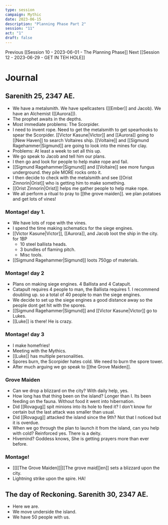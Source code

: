 ```yaml
---
type: session
campaign: Mythic
date: 2023-06-15
description: "Planning Phase Part 2"
session: "11"
act: "1"
draft: false
---
```

Previous [[Session 10 - 2023-06-01 - The Planning Phase]]
Next [[Session 12 - 2023-06-29 - GET IN TEH HOLE]]

# Journal
## Sarenith 25, 2347 AE.
- We have a metalsmith. We have spellcasters ([[Ember]] and Jacob). We have an Alchemist ([[Aurora]]).
- The prophet awaits in the depths.
- Most immediate problems: The Scorpider. 
- I need to invent rope. Need to get the metalsmith to get spearhooks to spear the Scorpider. [[Victor Kasune|Victor]] and [[Aurora]] going to [[New Haven]] to search Voltaires ship. [[Voltaire]] and [[Sigmund Ragehammer|Sigmund]] are going to look into the mines for clay.
- Problems: At least a week to set all this up.
- We go speak to Jacob and tell him our plans.
- I then go and look for people to help make rope and fail.
- [[Sigmund Ragehammer|Sigmund]] and [[Voltaire]] see more fungus underground. they pile MORE rocks onto it.
- I then decide to  check with the metalsmith and see [[Orist Zinnorin|Orist]] who is getting him to make something.
- [[Orist Zinnorin|Orist]] helps me gather people to help make rope.
- We all perform a ritual to pray to [[the grove maiden]]. we plan potatoes and get lots of vines!

### Montage! day 1.
- We have lots of rope with the vines.
- I spend the time making schematics for the siege engines.
- [[Victor Kasune|Victor]], [[Aurora]], and Jacob loot the ship in the city. for 1BP
	- 10 steel ballista heads.
	- 3 bundles of flaming pitch.
	- Misc tools.
- [[Sigmund Ragehammer|Sigmund]] loots 750gp of materials.
### Montage! day 2
- Plans on making siege engines. 4 Ballista and 4 Catapult. 
- Catapult requires 4 people to man, the Ballista requires 1. I recommend doubling up. so a total of 40 people to man the siege engines.
- We decide to set up the siege engines a good distance away so the people dont get hit with the spores.
- [[Sigmund Ragehammer|Sigmund]] and [[Victor Kasune|Victor]] go to Lukes.
- [[Luke]] is there! He is crazy.
### Montage! day 3
- I make homefries!
- Meeting with the Mythics.
- [[Luke]] has multiple personalities.
- Spores burn, the Scorpider hates cold. We need to burn the spore tower.
- After much arguing we go speak to [[the Grove Maiden]].

### Grove Maiden
- Can we drop a blizzard on the city? With daily help, yes.
- How long has that thing been on the island? Longer than I. Its been feeding on the fauna. Without food it went into hibernation.
- Did [[Rovagug]] spit minions into its hole to feed it? I don't know for certain but the last attack was smaller than usual.
- Did [[Rovagug]] attacked the island since the 9th? Not that I noticed but it is overdue.
- When we go through the plan to launch it from the island, can you help with cold? Reinforced yes. There is a deity.
- Hivemind? Goddess knows, She is getting prayers more than ever before.
### Montage!
- [[[[The Grove Maiden]]|[[The grove maid]]en]] sets a blizzard upon the city.
- Lightning strike upon the spire. HA!

## The day of Reckoning. Sarenith 30, 2347 AE.
- Here we are.
- We move underside the island.
- We have 50 people with us.


